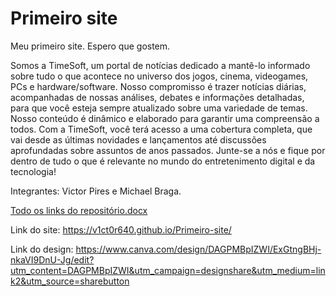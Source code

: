 # Primeiro site
Meu primeiro site.
Espero que gostem.

Somos a TimeSoft, um portal de notícias dedicado a mantê-lo informado sobre tudo o que acontece no universo dos jogos, cinema, videogames, PCs e hardware/software. Nosso compromisso é trazer notícias diárias, acompanhadas de nossas análises, debates e informações detalhadas, para que você esteja sempre atualizado sobre uma variedade de temas. Nosso conteúdo é dinâmico e elaborado para garantir uma compreensão a todos. Com a TimeSoft, você terá acesso a uma cobertura completa, que vai desde as últimas novidades e lançamentos até discussões aprofundadas sobre assuntos de anos passados. Junte-se a nós e fique por dentro de tudo o que é relevante no mundo do entretenimento digital e da tecnologia!

Integrantes: Victor Pires e Michael Braga.

[Todo os links do repositório.docx](https://github.com/user-attachments/files/17169196/Todo.os.links.do.repositorio.docx)

Link do site:
https://v1ct0r640.github.io/Primeiro-site/

Link do design:
https://www.canva.com/design/DAGPMBpIZWI/ExGtngBHj-nkaVI9DnU-Jg/edit?utm_content=DAGPMBpIZWI&utm_campaign=designshare&utm_medium=link2&utm_source=sharebutton
